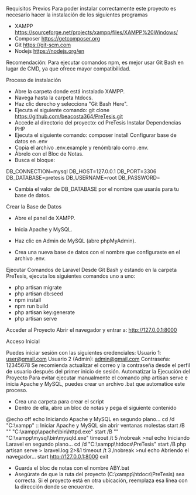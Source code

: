 Requisitos Previos
	Para poder instalar correctamente este proyecto es necesario hacer la instalación de los siguientes programas
- XAMPP          https://sourceforge.net/projects/xampp/files/XAMPP%20Windows/ 
- Composer       https://getcomposer.org 
- Git            https://git-scm.com 
- Nodejs         https://nodejs.org/en

Recomendación: Para ejecutar comandos npm, es mejor usar Git Bash en lugar de CMD, ya que ofrece mayor compatibilidad.

Proceso de instalación
- Abre la carpeta donde está instalado XAMPP.
- Navega hasta la carpeta htdocs.
- Haz clic derecho y selecciona "Git Bash Here".
- Ejecuta el siguiente comando:  git clone https://github.com/beacosta364/PreTesis.git 
- Accede al directorio del proyecto: cd PreTesis
Instalar Dependencias PHP
- Ejecuta el siguiente comando:  composer install
Configurar base de datos en .env
- Copia el archivo .env.example y renómbralo como .env.
- Ábrelo con el Bloc de Notas.
- Busca el bloque:

DB_CONNECTION=mysql
DB_HOST=127.0.0.1
DB_PORT=3306
DB_DATABASE=pretesis
DB_USERNAME=root
DB_PASSWORD=
 
- Cambia el valor de DB_DATABASE por el nombre que usarás para tu base de datos. 
 
Crear la Base de Datos
- Abre el panel de XAMPP.
 
- Inicia Apache y MySQL.
 
- Haz clic en Admin de MySQL (abre phpMyAdmin).
 
- Crea una nueva base de datos con el nombre que configuraste en el archivo .env.
 
Ejecutar Comandos de Laravel
Desde Git Bash y estando en la carpeta PreTesis, ejecuta los siguientes comandos uno a uno:
- php artisan migrate
- php artisan db:seed
- npm install
- npm run build
- php artisan key:generate
- php artisan serve

Acceder al Proyecto
Abrir el navegador y entrar a: http://127.0.0.1:8000

Acceso Inicial
 
Puedes iniciar sesión con las siguientes credenciales:
Usuario 1: user@gmail.com
Usuario 2 (Admin): admin@gmail.com
Contraseña: 12345678
	Se recomienda actualizar el correo y la contraseña desde el perfil de usuario después del primer inicio de sesión.
Automatizar la Ejecución del Proyecto
Para evitar ejecutar manualmente el comando php artisan serve e inicia Apache y MySQL, puedes crear un archivo .bat que automatice este proceso.
- Crea una carpeta para crear el script
- Dentro de ella, abre un bloc de notas y pega el siguiente contenido

@echo off
echo Iniciando Apache y MySQL en segundo plano...
cd /d "C:\xampp"
:: Iniciar Apache y MySQL sin abrir ventanas molestas
start /B "" "C:\xampp\apache\bin\httpd.exe"
start /B "" "C:\xampp\mysql\bin\mysqld.exe"
timeout /t 5 /nobreak >nul
echo Iniciando Laravel en segundo plano...
cd /d "C:\xampp\htdocs\PreTesis"
start /B php artisan serve > laravel.log 2>&1
timeout /t 3 /nobreak >nul
echo Abriendo el navegador...
start http://127.0.0.1:8000
exit

- Guarda el bloc de notas con el nombre ABY.bat
- Asegúrate de que la ruta del proyecto (C:\xampp\htdocs\PreTesis) sea correcta. Si el proyecto está en otra ubicación, reemplaza esa línea con la dirección donde se encuentre.
